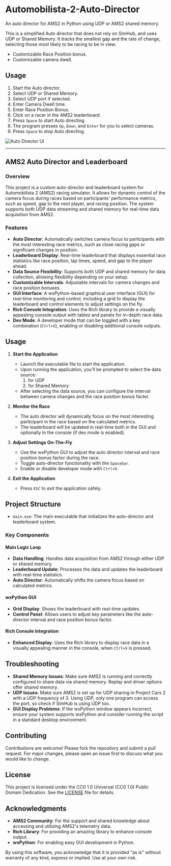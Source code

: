# Automobilista-2-Auto-Director

An auto director for AMS2 in Python using UDP or AMS2 shared memory.

This is a simplified Auto director that does not rely on SimHub, and uses UDP or Shared Memory. It tracks the smallest gap and the rate of change, selecting those most likely to be racing to be in view.

- Customizable Race Position bonus.
- Customizable camera dwell.

## Usage

1. Start the Auto director.
2. Select UDP or Shared Memory.
3. Select UDP port if selected.
4. Enter Camera Dwell time.
5. Enter Race Position Bonus.
6. Click on a racer in the AMS2 leaderboard.
7. Press `Space` to start Auto directing.
8. The program presses `Up`, `Down`, and `Enter` for you to select cameras.
9. Press `Space` to stop Auto directing.

![Auto Director UI](https://github.com/user-attachments/assets/cf658850-1328-43b5-bdab-05311b104682)

---

## AMS2 Auto Director and Leaderboard

### Overview

This project is a custom auto-director and leaderboard system for Automobilista 2 (AMS2) racing simulator. It allows for dynamic control of the camera focus during races based on participants' performance metrics, such as speed, gap to the next player, and racing position. The system supports both UDP data streaming and shared memory for real-time data acquisition from AMS2.

### Features

- **Auto Director**: Automatically switches camera focus to participants with the most interesting race metrics, such as close racing gaps or significant changes in position.
- **Leaderboard Display**: Real-time leaderboard that displays essential race statistics like race position, lap times, speed, and gap to the player ahead.
- **Data Source Flexibility**: Supports both UDP and shared memory for data collection, allowing flexibility depending on your setup.
- **Customizable Intervals**: Adjustable intervals for camera changes and race position bonuses.
- **GUI Interface**: A wxPython-based graphical user interface (GUI) for real-time monitoring and control, including a grid to display the leaderboard and control elements to adjust settings on the fly.
- **Rich Console Integration**: Uses the Rich library to provide a visually appealing console output with tables and panels for in-depth race data.
- **Dev Mode**: A developer mode that can be toggled with a key combination (`Ctrl+X`), enabling or disabling additional console outputs.

## Usage

1. **Start the Application**
    - Launch the executable file to start the application.
    - Upon running the application, you'll be prompted to select the data source:
        1. for UDP
        2. for Shared Memory
    - After selecting the data source, you can configure the interval between camera changes and the race position bonus factor.

2. **Monitor the Race**
    - The auto director will dynamically focus on the most interesting participant in the race based on the calculated metrics.
    - The leaderboard will be updated in real-time both in the GUI and optionally in the console (if dev mode is enabled).

3. **Adjust Settings On-The-Fly**
    - Use the wxPython GUI to adjust the auto director interval and race position bonus factor during the race.
    - Toggle auto-director functionality with the `Spacebar`.
    - Enable or disable developer mode with `Ctrl+X`.

4. **Exit the Application**
    - Press `ESC` to exit the application safely.

## Project Structure

- `main.exe`: The main executable that initializes the auto-director and leaderboard system.

### Key Components

#### Main Logic Loop

- **Data Handling**: Handles data acquisition from AMS2 through either UDP or shared memory.
- **Leaderboard Update**: Processes the data and updates the leaderboard with real-time statistics.
- **Auto Director**: Automatically shifts the camera focus based on calculated metrics.

#### wxPython GUI

- **Grid Display**: Shows the leaderboard with real-time updates.
- **Control Panel**: Allows users to adjust key parameters like the auto-director interval and race position bonus factor.

#### Rich Console Integration

- **Enhanced Display**: Uses the Rich library to display race data in a visually appealing manner in the console, when `Ctrl+X` is pressed.

## Troubleshooting

- **Shared Memory Issues**: Make sure AMS2 is running and correctly configured to share data via shared memory. Replay and driver options offer shared memory.
- **UDP Issues**: Make sure AMS2 is set up for UDP sharing in Project Cars 2 with a UDP frequency of 3. Using UDP, only one program can access the port, so check if SimHub is using UDP too.
- **GUI Display Problems**: If the wxPython window appears incorrect, ensure your system supports wxPython and consider running the script in a standard desktop environment.

## Contributing

Contributions are welcome! Please fork the repository and submit a pull request. For major changes, please open an issue first to discuss what you would like to change.

## License

This project is licensed under the CC0 1.0 Universal (CC0 1.0) Public Domain Dedication. See the [LICENSE](LICENSE) file for details.

## Acknowledgments

- **AMS2 Community**: For the support and shared knowledge about accessing and utilizing AMS2's telemetry data.
- **Rich Library**: For providing an amazing library to enhance console output.
- **wxPython**: For enabling easy GUI development in Python.

By using this software, you acknowledge that it is provided "as is" without warranty of any kind, express or implied. Use at your own risk.
